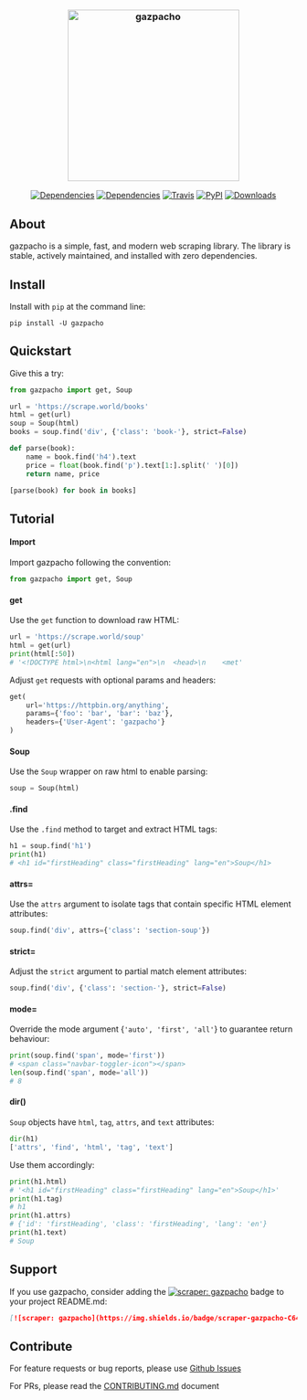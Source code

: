 <h3 align="center">
  <img src="https://raw.githubusercontent.com/maxhumber/gazpacho/master/images/gazpacho.png" height="300px" alt="gazpacho">
</h3>
<p align="center">
  <a href="https://github.com/maxhumber/gazpacho/"><img alt="Dependencies" src="https://img.shields.io/badge/scraper-gazpacho-C6422C"></a>
  <a href="https://github.com/maxhumber/gazpacho/blob/master/setup.py"><img alt="Dependencies" src="https://img.shields.io/badge/dependencies-0-brightgreen"></a>
  <a href="https://travis-ci.org/maxhumber/gazpacho"><img alt="Travis" src="https://img.shields.io/travis/maxhumber/gazpacho.svg"></a>
  <a href="https://pypi.python.org/pypi/gazpacho"><img alt="PyPI" src="https://img.shields.io/pypi/v/gazpacho.svg"></a>
  <a href="https://pepy.tech/project/gazpacho"><img alt="Downloads" src="https://pepy.tech/badge/gazpacho"></a>  
</p>



## About

gazpacho is a simple, fast, and modern web scraping library. The library is stable, actively maintained, and installed with zero dependencies. 



## Install

Install with `pip` at the command line:

```
pip install -U gazpacho
```



## Quickstart

Give this a try:

```python
from gazpacho import get, Soup

url = 'https://scrape.world/books'
html = get(url)
soup = Soup(html)
books = soup.find('div', {'class': 'book-'}, strict=False)

def parse(book):
    name = book.find('h4').text
    price = float(book.find('p').text[1:].split(' ')[0])
    return name, price

[parse(book) for book in books]
```



## Tutorial

#### Import

Import gazpacho following the convention:

```python
from gazpacho import get, Soup
```



#### get

Use the `get` function to download raw HTML:

```python
url = 'https://scrape.world/soup'
html = get(url)
print(html[:50])
# '<!DOCTYPE html>\n<html lang="en">\n  <head>\n    <met'
```

Adjust `get` requests with optional params and headers:

```python
get(
    url='https://httpbin.org/anything', 
    params={'foo': 'bar', 'bar': 'baz'}, 
    headers={'User-Agent': 'gazpacho'}
)
```



#### Soup

Use the `Soup` wrapper on raw html to enable parsing:

```python
soup = Soup(html)
```



#### .find

Use the `.find` method to target and extract HTML tags:

```python
h1 = soup.find('h1')
print(h1)
# <h1 id="firstHeading" class="firstHeading" lang="en">Soup</h1>
```



#### attrs=

Use the `attrs` argument to isolate tags that contain specific HTML element attributes:

```python
soup.find('div', attrs={'class': 'section-soup'})
```



#### strict=

Adjust the `strict` argument to partial match element attributes:

```python
soup.find('div', {'class': 'section-'}, strict=False)
```



#### mode=

Override the mode argument {`'auto', 'first', 'all'`} to guarantee return behaviour:

```python
print(soup.find('span', mode='first'))
# <span class="navbar-toggler-icon"></span>
len(soup.find('span', mode='all'))
# 8
```



#### dir()

`Soup` objects have `html`, `tag`, `attrs`, and `text` attributes:

```python
dir(h1)
['attrs', 'find', 'html', 'tag', 'text']
```

Use them accordingly:

```python
print(h1.html)
# '<h1 id="firstHeading" class="firstHeading" lang="en">Soup</h1>'
print(h1.tag)
# h1
print(h1.attrs)
# {'id': 'firstHeading', 'class': 'firstHeading', 'lang': 'en'}
print(h1.text)
# Soup
```



## Support

If you use gazpacho, consider adding the [![scraper: gazpacho](https://img.shields.io/badge/scraper-gazpacho-C6422C)](https://github.com/maxhumber/gazpacho) badge to your project README.md:

```markdown
[![scraper: gazpacho](https://img.shields.io/badge/scraper-gazpacho-C6422C)](https://github.com/maxhumber/gazpacho)
```



## Contribute

For feature requests or bug reports, please use [Github Issues](https://github.com/maxhumber/gazpacho/issues)

For PRs, please read the [CONTRIBUTING.md](https://github.com/maxhumber/gazpacho/blob/master/CONTRIBUTING.md) document
